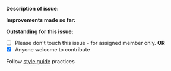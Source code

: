 **Description of issue:**

**Improvements made so far:**

**Outstanding for this issue:**

* [ ] Please don't touch this issue - for assigned member only.
**OR**
* [X] Anyone welcome to contribute

Follow [style guide](https://stgit.dcs.gla.ac.uk/tp3-2019-ese1/ese1-main/wikis/style-sheet) practices


